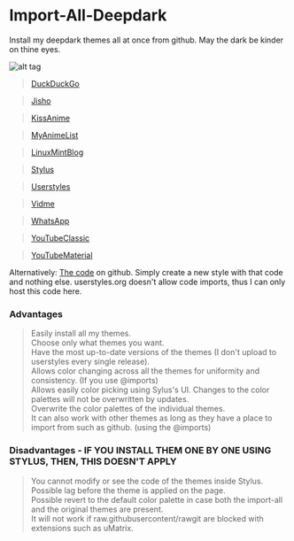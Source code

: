 # Import-All-Deepdark
Install my deepdark themes all at once from github. May the dark be kinder on thine eyes.

![alt tag](https://img.shields.io/badge/Install%20directly%20with-Stylus-285959.svg)
> [DuckDuckGo](https://rawgit.com/RaitaroH/DuckDuckGo-DeepDark/master/DuckDuckGoDeepDark.user.css)

> [Jisho](https://rawgit.com/RaitaroH/Jisho-DeepDark/master/JishoDeepDark.user.css)

> [KissAnime](https://rawgit.com/RaitaroH/KissAnime-DeepDark/master/KissAnimeDeepDar.userk.css)

> [MyAnimeList](https://rawgit.com/RaitaroH/MyAnimeList-DeepDark/master/MyAnimeListDeepDark.user.css)

> [LinuxMintBlog](https://rawgit.com/RaitaroH/LinuxMint_Blog-Deepdark/master/LinuxMintBlog-DeepDark.user.css)

> [Stylus](https://rawgit.com/RaitaroH/Stylus-DeepDark/master/StylusDeepDark.user.css)

> [Userstyles](https://rawgit.com/RaitaroH/Userstyles-DeepDark/master/UserstylesDeepDark.user.css)

> [Vidme](https://rawgit.com/RaitaroH/Vidme-DeepDark/master/VidmeDeepDark.user.css)

> [WhatsApp](https://rawgit.com/RaitaroH/WhatsApp-DeepDark/master/WhatsAppDeepDark.user.css)

> [YouTubeClassic](https://rawgit.com/RaitaroH/YouTube-DeepDark/master/YouTubeDeepDarkClassic.user.css)

> [YouTubeMaterial](https://rawgit.com/RaitaroH/YouTube-DeepDark/master/YouTubeDeepDarkMaterial.user.css)


Alternatively:
[The code](https://raw.githubusercontent.com/RaitaroH/Import-All-Deepdark/master/ImportDeepDark.css) on github. Simply create a new style with that code and nothing else. userstyles.org doesn't allow code imports, thus I can only host this code here.

### Advantages
> Easily install all my themes.         
> Choose only what themes you want.      
> Have the most up-to-date versions of the themes (I don't upload to userstyles every single release).            
> Allows color changing across all the themes for uniformity and consistency. (If you use @imports)         
> Allows easily color picking using Sylus's UI.
> Changes to the color palettes will not be overwritten by updates.         
> Overwrite the color palettes of the individual themes.         
> It can also work with other themes as long as they have a place to import from such as github. (using the @imports)         

### Disadvantages - IF YOU INSTALL THEM ONE BY ONE USING STYLUS, THEN, THIS DOESN'T APPLY
> You cannot modify or see the code of the themes inside Stylus.         
> Possible lag before the theme is applied on the page.         
> Possible revert to the default color palette in case both the import-all and the original themes are present.         
> It will not work if raw.githubusercontent/rawgit are blocked with extensions such as uMatrix.         
